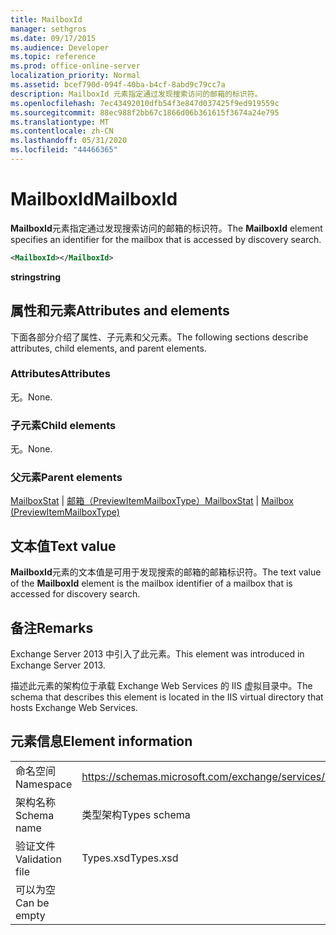 ```yaml
---
title: MailboxId
manager: sethgros
ms.date: 09/17/2015
ms.audience: Developer
ms.topic: reference
ms.prod: office-online-server
localization_priority: Normal
ms.assetid: bcef790d-094f-40ba-b4cf-8abd9c79cc7a
description: MailboxId 元素指定通过发现搜索访问的邮箱的标识符。
ms.openlocfilehash: 7ec43492010dfb54f3e847d037425f9ed919559c
ms.sourcegitcommit: 88ec988f2bb67c1866d06b361615f3674a24e795
ms.translationtype: MT
ms.contentlocale: zh-CN
ms.lasthandoff: 05/31/2020
ms.locfileid: "44466365"
---
```

# <a name="mailboxid"></a><span data-ttu-id="f6046-103">MailboxId</span><span class="sxs-lookup"><span data-stu-id="f6046-103">MailboxId</span></span>

<span data-ttu-id="f6046-104">**MailboxId**元素指定通过发现搜索访问的邮箱的标识符。</span><span class="sxs-lookup"><span data-stu-id="f6046-104">The **MailboxId** element specifies an identifier for the mailbox that is accessed by discovery search.</span></span> 
  
```XML
<MailboxId></MailboxId>
```

<span data-ttu-id="f6046-105">**string**</span><span class="sxs-lookup"><span data-stu-id="f6046-105">**string**</span></span>

## <a name="attributes-and-elements"></a><span data-ttu-id="f6046-106">属性和元素</span><span class="sxs-lookup"><span data-stu-id="f6046-106">Attributes and elements</span></span>

<span data-ttu-id="f6046-107">下面各部分介绍了属性、子元素和父元素。</span><span class="sxs-lookup"><span data-stu-id="f6046-107">The following sections describe attributes, child elements, and parent elements.</span></span>
  
### <a name="attributes"></a><span data-ttu-id="f6046-108">Attributes</span><span class="sxs-lookup"><span data-stu-id="f6046-108">Attributes</span></span>

<span data-ttu-id="f6046-109">无。</span><span class="sxs-lookup"><span data-stu-id="f6046-109">None.</span></span>
  
### <a name="child-elements"></a><span data-ttu-id="f6046-110">子元素</span><span class="sxs-lookup"><span data-stu-id="f6046-110">Child elements</span></span>

<span data-ttu-id="f6046-111">无。</span><span class="sxs-lookup"><span data-stu-id="f6046-111">None.</span></span>
  
### <a name="parent-elements"></a><span data-ttu-id="f6046-112">父元素</span><span class="sxs-lookup"><span data-stu-id="f6046-112">Parent elements</span></span>

<span data-ttu-id="f6046-113">[MailboxStat](mailboxstat.md)  | [邮箱（PreviewItemMailboxType）](mailbox-previewitemmailboxtype.md)</span><span class="sxs-lookup"><span data-stu-id="f6046-113">[MailboxStat](mailboxstat.md) | [Mailbox (PreviewItemMailboxType)](mailbox-previewitemmailboxtype.md)</span></span>
  
## <a name="text-value"></a><span data-ttu-id="f6046-114">文本值</span><span class="sxs-lookup"><span data-stu-id="f6046-114">Text value</span></span>

<span data-ttu-id="f6046-115">**MailboxId**元素的文本值是可用于发现搜索的邮箱的邮箱标识符。</span><span class="sxs-lookup"><span data-stu-id="f6046-115">The text value of the **MailboxId** element is the mailbox identifier of a mailbox that is accessed for discovery search.</span></span> 
  
## <a name="remarks"></a><span data-ttu-id="f6046-116">备注</span><span class="sxs-lookup"><span data-stu-id="f6046-116">Remarks</span></span>

<span data-ttu-id="f6046-117">Exchange Server 2013 中引入了此元素。</span><span class="sxs-lookup"><span data-stu-id="f6046-117">This element was introduced in Exchange Server 2013.</span></span>
  
<span data-ttu-id="f6046-118">描述此元素的架构位于承载 Exchange Web Services 的 IIS 虚拟目录中。</span><span class="sxs-lookup"><span data-stu-id="f6046-118">The schema that describes this element is located in the IIS virtual directory that hosts Exchange Web Services.</span></span>
  
## <a name="element-information"></a><span data-ttu-id="f6046-119">元素信息</span><span class="sxs-lookup"><span data-stu-id="f6046-119">Element information</span></span>

|||
|:-----|:-----|
|<span data-ttu-id="f6046-120">命名空间</span><span class="sxs-lookup"><span data-stu-id="f6046-120">Namespace</span></span>  <br/> |https://schemas.microsoft.com/exchange/services/2006/types  <br/> |
|<span data-ttu-id="f6046-121">架构名称</span><span class="sxs-lookup"><span data-stu-id="f6046-121">Schema name</span></span>  <br/> |<span data-ttu-id="f6046-122">类型架构</span><span class="sxs-lookup"><span data-stu-id="f6046-122">Types schema</span></span>  <br/> |
|<span data-ttu-id="f6046-123">验证文件</span><span class="sxs-lookup"><span data-stu-id="f6046-123">Validation file</span></span>  <br/> |<span data-ttu-id="f6046-124">Types.xsd</span><span class="sxs-lookup"><span data-stu-id="f6046-124">Types.xsd</span></span>  <br/> |
|<span data-ttu-id="f6046-125">可以为空</span><span class="sxs-lookup"><span data-stu-id="f6046-125">Can be empty</span></span>  <br/> ||
   

